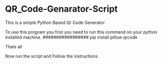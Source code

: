 # QR_Code-Genarator-Script
This is a simple Python Based Qr Code Generator

To use this program you frist you need to run this command on your python installed machine.
#################   pip install pillow qrcode

Thats all

Now run the script and Follow the instructions.
